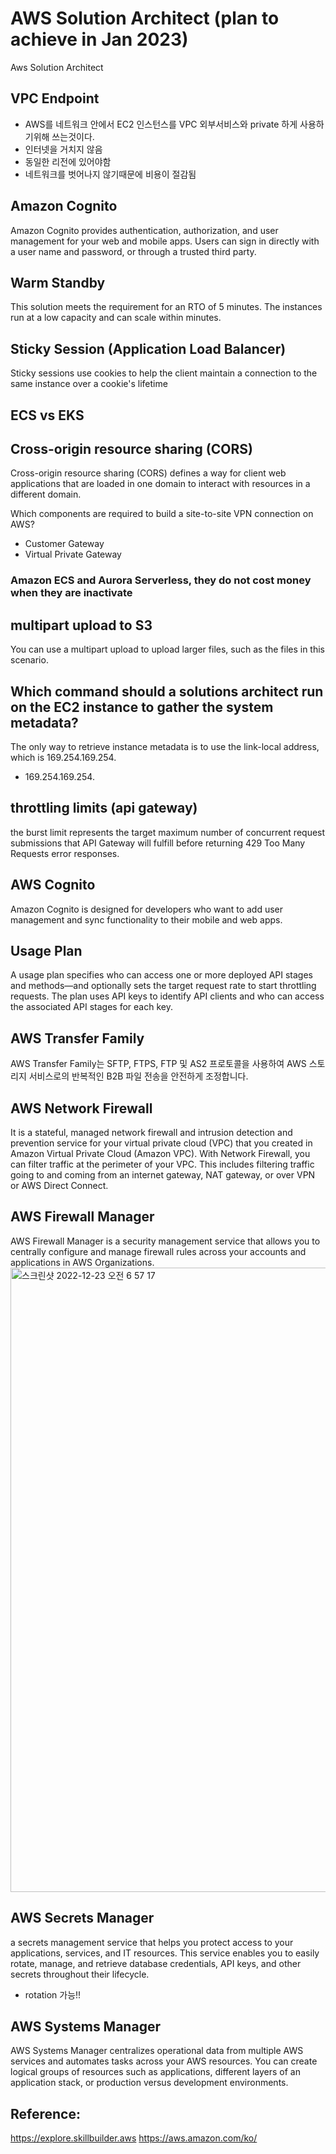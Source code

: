 # AWS Solution Architect (plan to achieve in Jan 2023)

Aws Solution Architect

## VPC Endpoint
* AWS를 네트워크 안에서 EC2 인스턴스를 VPC 외부서비스와 private 하게 사용하기위해 쓰는것이다.
* 인터넷을 거치지 않음
* 동일한 리전에 있어야함
* 네트워크를 벗어나지 않기때문에 비용이 절감됨

## Amazon Cognito

Amazon Cognito provides authentication, authorization, and user management for your web and mobile apps. Users can sign in directly with a user name and password, or through a trusted third party.

## Warm Standby

This solution meets the requirement for an RTO of 5 minutes. The instances run at a low capacity and can scale within minutes.

## Sticky Session (Application Load Balancer)

Sticky sessions use cookies to help the client maintain a connection to the same instance over a cookie's lifetime

## ECS vs EKS

## Cross-origin resource sharing (CORS)
Cross-origin resource sharing (CORS) defines a way for client web applications that are loaded in one domain to interact with resources in a different domain.

Which components are required to build a site-to-site VPN connection on AWS?
* Customer Gateway
* Virtual Private Gateway

### Amazon ECS and Aurora Serverless, they do not cost money when they are inactivate

## multipart upload to S3
You can use a multipart upload to upload larger files, such as the files in this scenario.


## Which command should a solutions architect run on the EC2 instance to gather the system metadata?
The only way to retrieve instance metadata is to use the link-local address, which is 169.254.169.254.
- 169.254.169.254.

## throttling limits (api gateway)
the burst limit represents the target maximum number of concurrent request submissions that API Gateway will fulfill before returning 429 Too Many Requests error responses.

## AWS Cognito
Amazon Cognito is designed for developers who want to add user management and sync functionality to their mobile and web apps. 

## Usage Plan

A usage plan specifies who can access one or more deployed API stages and methods—and optionally sets the target request rate to start throttling requests. The plan uses API keys to identify API clients and who can access the associated API stages for each key.

## AWS Transfer Family
AWS Transfer Family는 SFTP, FTPS, FTP 및 AS2 프로토콜을 사용하여 AWS 스토리지 서비스로의 반복적인 B2B 파일 전송을 안전하게 조정합니다.

## AWS Network Firewall
It is a stateful, managed network firewall and intrusion detection and prevention service for your virtual private cloud (VPC) that you created in Amazon Virtual Private Cloud (Amazon VPC). With Network Firewall, you can filter traffic at the perimeter of your VPC. This includes filtering traffic going to and coming from an internet gateway, NAT gateway, or over VPN or AWS Direct Connect.

## AWS Firewall Manager
AWS Firewall Manager is a security management service that allows you to centrally configure and manage firewall rules across your accounts and applications in AWS Organizations.
<img width="999" alt="스크린샷 2022-12-23 오전 6 57 17" src="https://user-images.githubusercontent.com/107760647/209232951-22bc9cce-83ae-422a-a249-e2509b7b335b.png">

## AWS Secrets Manager
a secrets management service that helps you protect access to your applications, services, and IT resources. This service enables you to easily rotate, manage, and retrieve database credentials, API keys, and other secrets throughout their lifecycle.
* rotation 가능!!

## AWS Systems Manager
AWS Systems Manager centralizes operational data from multiple AWS services and automates tasks across your AWS resources. You can create logical groups of resources such as applications, different layers of an application stack, or production versus development environments.

## Reference:
https://explore.skillbuilder.aws
https://aws.amazon.com/ko/
